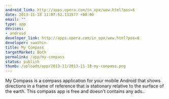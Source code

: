 ```yaml
--- 
android_link: http://apps.opera.com/in_opx/wew.html?pos=6
date: 2013-11-18 11:07:52.131577 +00:00
email: ""
type: app
devices: 
- android
developer_link: http://apps.opera.com/in_opx/wew.html?pos=6
developer: swathin
title: My Compass
targetMarket: Both
permalink: /app/my-compass
status: publish
thumb: /uploads/app/2013-11/2013-11-18-my-compass.png
---
```


My Compass is a compass application for your mobile Android that shows directions in a frame of reference that is stationary relative to the surface of the earth. This compass app is free and doesn't contains any ads.. 
